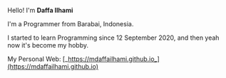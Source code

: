 Hello! I'm **Daffa Ilhami**

I'm a Programmer from Barabai, Indonesia.

I started to learn Programming since 12 September 2020, and then yeah now it's become my hobby.

My Personal Web: [_https://mdaffailhami.github.io_](https://mdaffailhami.github.io)
